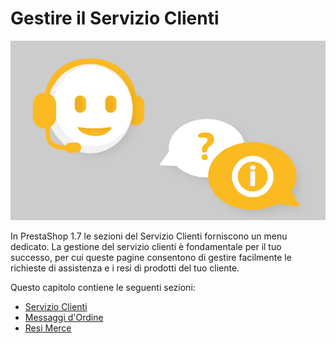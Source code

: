 # Gestire il Servizio Clienti

![](../../../.gitbook/assets/54267274.png)

In PrestaShop 1.7 le sezioni del Servizio Clienti forniscono un menu dedicato. La gestione del servizio clienti è fondamentale per il tuo successo, per cui queste pagine consentono di gestire facilmente le richieste di assistenza e i resi di prodotti del tuo cliente.

Questo capitolo contiene le seguenti sezioni:

* [Servizio Clienti](servizio-clienti.md)
* [Messaggi d'Ordine](messaggi-dordine.md)
* [Resi Merce](resi-merce.md)

